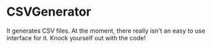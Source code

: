 CSVGenerator
============

It generates CSV files. At the moment, there really isn't an easy to use interface for it. Knock yourself out with the code!
